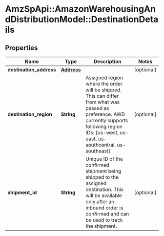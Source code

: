 # AmzSpApi::AmazonWarehousingAndDistributionModel::DestinationDetails

## Properties
Name | Type | Description | Notes
------------ | ------------- | ------------- | -------------
**destination_address** | [**Address**](Address.md) |  | [optional] 
**destination_region** | **String** | Assigned region where the order will be shipped. This can differ from what was passed as preference. AWD currently supports following region IDs: [us-west, us-east, us-southcentral, us-southeast] | [optional] 
**shipment_id** | **String** | Unique ID of the confirmed shipment being shipped to the assigned destination. This will be available only after an inbound order is confirmed and can be used to track the shipment. | [optional] 


